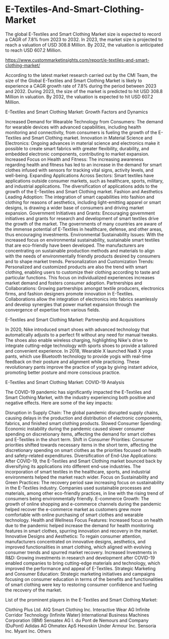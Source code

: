 # E-Textiles-And-Smart-Clothing-Market
The global E-Textiles and Smart Clothing Market size is expected to record a CAGR of 7.8% from 2023 to 2032. In 2023, the market size is projected to reach a valuation of USD 308.8 Million. By 2032, the valuation is anticipated to reach USD 607.2 Million.

https://www.custommarketinsights.com/report/e-textiles-and-smart-clothing-market/

According to the latest market research carried out by the CMI Team, the size of the Global E-Textiles and Smart Clothing Market is likely to experience a CAGR growth rate of 7.8% during the period between 2023 and 2032. During 2023, the size of the market is predicted to hit USD 308.8 Million in valuation. By 2032, the valuation is expected to hit USD 607.2 Million.

E-Textiles and Smart Clothing Market: Growth Factors and Dynamics

Increased Demand for Wearable Technology from Consumers: The demand for wearable devices with advanced capabilities, including health monitoring and connectivity, from consumers is fueling the growth of the E-Textiles and Smart Clothing market.
Innovation in Material Science and Electronics: Ongoing advances in material science and electronics make it possible to create smart fabrics with greater flexibility, durability, and embedded electronic components, contributing to market expansion.
Increased Focus on Health and Fitness: The increasing awareness regarding health and fitness has led to an increase in the demand for smart clothes infused with sensors for tracking vital signs, activity levels, and well-being.
Expanding Applications Across Sectors: Smart textiles have applications outside consumer markets, such as healthcare, sports, military, and industrial applications. The diversification of applications adds to the growth of the E-Textiles and Smart Clothing market.
Fashion and Aesthetics Leading Adoption: The integration of smart capabilities into fashion and clothing for reasons of aesthetics, including light-emitting apparel or smart designs, is drawing a wider base of consumers and driving market expansion.
Government Initiatives and Grants: Encouraging government initiatives and grants for research and development of smart textiles drive the growth of the market. The governments of many countries are aware of the immense potential of E-Textiles in healthcare, defense, and other areas, thus encouraging investments.
Environmental Sustainability Issues: With the increased focus on environmental sustainability, sustainable smart textiles that are eco-friendly have been developed. The manufacturers are concentrating on sustainable production methods and materials to align with the needs of environmentally friendly products desired by consumers and to shape market trends.
Personalization and Customization Trends: Personalized and customized products are also the trend with smart clothing, enabling users to customize their clothing according to taste and particular functions. This focus on individualized experiences increases market demand and fosters consumer adoption.
Partnerships and Collaborations: Growing partnerships amongst textile producers, electronics firms, and fashion designers promote innovation in E-Textiles. Collaborations allow the integration of electronics into fabrics seamlessly and develop synergies that power market expansion through the convergence of expertise from various fields.

E-Textiles and Smart Clothing Market: Partnership and Acquisitions

In 2020, Nike introduced smart shoes with advanced technology that automatically adjusts to a perfect fit without any need for manual tweaks. The shoes also enable wireless charging, highlighting Nike's drive to integrate cutting-edge technology with sports shoes to provide a tailored and convenient experience.
In 2018, Wearable X launched Nadi X yoga pants, which use Bluetooth technology to provide yogis with real-time feedback on their posture and alignment while practicing. These revolutionary pants improve the practice of yoga by giving instant advice, promoting better posture and more conscious practice.

E-Textiles and Smart Clothing Market: COVID-19 Analysis

The COVID-19 pandemic has significantly impacted the E-Textiles and Smart Clothing Market, with the industry experiencing both positive and negative effects. Here are some of the key impacts:

Disruption in Supply Chain: The global pandemic disrupted supply chains, causing delays in the production and distribution of electronic components, fabrics, and finished smart clothing products.
Slowed Consumer Spending: Economic instability during the pandemic caused slower consumer spending on discretionary items, affecting the demand for smart clothes and E-Textiles in the short term.
Shift in Consumer Priorities: Consumer priorities shifted towards necessary items in the short term, affecting the discretionary spending on smart clothes as the priorities focused on health and safety-related expenditures.
Diversification of End-Use Applications: After COVID-19, the E-Textiles and Smart Clothing market bounced back by diversifying its applications into different end-use industries. The incorporation of smart textiles in the healthcare, sports, and industrial environments helped the market reach wider.
Focus on Sustainability and Green Practices: The recovery period saw increasing focus on sustainability in the E-Textiles industry. Companies used sustainable processes and materials, among other eco-friendly practices, in line with the rising trend of consumers being environmentally friendly.
E-commerce Growth: The growth of online shopping and e-commerce channels during the pandemic helped recover the e-commerce market as customers grew more comfortable with online purchasing of smart clothes and wearable technology.
Health and Wellness Focus Features: Increased focus on health due to the pandemic helped increase the demand for health monitoring features in smart clothes, spurring innovation and recovery in the market.
Innovative Designs and Aesthetics: To regain consumer attention, manufacturers concentrated on innovative designs, aesthetics, and improved functionalities in smart clothing, which aligned with evolving consumer trends and spurred market recovery.
Increased Investments in R&D: Growing investments in research and development after COVID-19 enabled companies to bring cutting-edge materials and technology, which improved the performance and appeal of E-Textiles.
Strategic Marketing and Consumer Education: Strategic marketing initiatives and campaigns focusing on consumer education in terms of the benefits and functionalities of smart clothing were key to restoring consumer confidence and fueling the recovery of the market.

List of the prominent players in the E-Textiles and Smart Clothing Market:

Clothing Plus Ltd.
AIQ Smart Clothing Inc.
Interactive Wear AG
Infinite Corridor Technology (Infinite Water)
International Business Machines Corporation (IBM)
Sensatex AG
I. du Pont de Nemours and Company (DuPont)
Adidas AG
Ohmatex ApS
Hexoskin
Under Armour Inc.
Sensoria Inc.
Myant Inc.
Others
